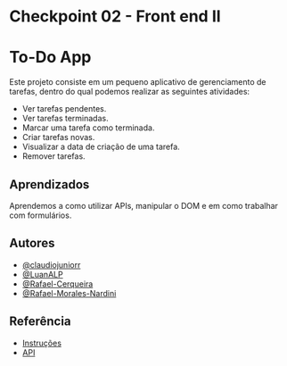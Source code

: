 # Checkpoint 02 - Front end II

# To-Do App

Este projeto consiste em um pequeno aplicativo de gerenciamento de tarefas, dentro do qual podemos realizar as seguintes atividades:

* Ver tarefas pendentes.
* Ver tarefas terminadas.
* Marcar uma tarefa como terminada.
* Criar tarefas novas.
* Visualizar a data de criação de uma tarefa.
* Remover tarefas.


## Aprendizados

Aprendemos a como utilizar APIs, manipular o DOM e em como trabalhar com formulários.

## Autores

- [@claudiojuniorr](https://github.com/claudiojuniorr/)
- [@LuanALP](https://github.com/LuanALP)
- [@Rafael-Cerqueira](https://github.com/Rafael-Cerqueira)
- [@Rafael-Morales-Nardini](https://github.com/Rafael-Morales-Nardini)

## Referência

 - [Instruções](https://docs.google.com/document/d/1o91G1C7x39VSNrP9_RWwTmLwcy0dc5v-SZTA4LAUvV0/view#)
 - [API](https://todo-api.ctd.academy/)
